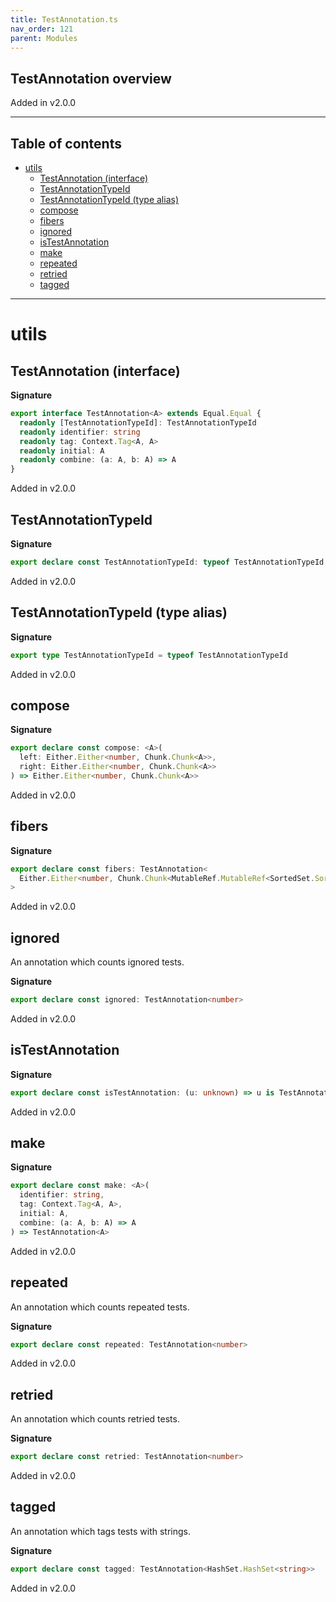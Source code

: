 ```yaml
---
title: TestAnnotation.ts
nav_order: 121
parent: Modules
---
```


## TestAnnotation overview

Added in v2.0.0

---

<h2 class="text-delta">Table of contents</h2>

- [utils](#utils)
  - [TestAnnotation (interface)](#testannotation-interface)
  - [TestAnnotationTypeId](#testannotationtypeid)
  - [TestAnnotationTypeId (type alias)](#testannotationtypeid-type-alias)
  - [compose](#compose)
  - [fibers](#fibers)
  - [ignored](#ignored)
  - [isTestAnnotation](#istestannotation)
  - [make](#make)
  - [repeated](#repeated)
  - [retried](#retried)
  - [tagged](#tagged)

---

# utils

## TestAnnotation (interface)

**Signature**

```ts
export interface TestAnnotation<A> extends Equal.Equal {
  readonly [TestAnnotationTypeId]: TestAnnotationTypeId
  readonly identifier: string
  readonly tag: Context.Tag<A, A>
  readonly initial: A
  readonly combine: (a: A, b: A) => A
}
```

Added in v2.0.0

## TestAnnotationTypeId

**Signature**

```ts
export declare const TestAnnotationTypeId: typeof TestAnnotationTypeId
```

Added in v2.0.0

## TestAnnotationTypeId (type alias)

**Signature**

```ts
export type TestAnnotationTypeId = typeof TestAnnotationTypeId
```

Added in v2.0.0

## compose

**Signature**

```ts
export declare const compose: <A>(
  left: Either.Either<number, Chunk.Chunk<A>>,
  right: Either.Either<number, Chunk.Chunk<A>>
) => Either.Either<number, Chunk.Chunk<A>>
```

Added in v2.0.0

## fibers

**Signature**

```ts
export declare const fibers: TestAnnotation<
  Either.Either<number, Chunk.Chunk<MutableRef.MutableRef<SortedSet.SortedSet<Fiber.RuntimeFiber<unknown, unknown>>>>>
>
```

Added in v2.0.0

## ignored

An annotation which counts ignored tests.

**Signature**

```ts
export declare const ignored: TestAnnotation<number>
```

Added in v2.0.0

## isTestAnnotation

**Signature**

```ts
export declare const isTestAnnotation: (u: unknown) => u is TestAnnotation<unknown>
```

Added in v2.0.0

## make

**Signature**

```ts
export declare const make: <A>(
  identifier: string,
  tag: Context.Tag<A, A>,
  initial: A,
  combine: (a: A, b: A) => A
) => TestAnnotation<A>
```

Added in v2.0.0

## repeated

An annotation which counts repeated tests.

**Signature**

```ts
export declare const repeated: TestAnnotation<number>
```

Added in v2.0.0

## retried

An annotation which counts retried tests.

**Signature**

```ts
export declare const retried: TestAnnotation<number>
```

Added in v2.0.0

## tagged

An annotation which tags tests with strings.

**Signature**

```ts
export declare const tagged: TestAnnotation<HashSet.HashSet<string>>
```

Added in v2.0.0
